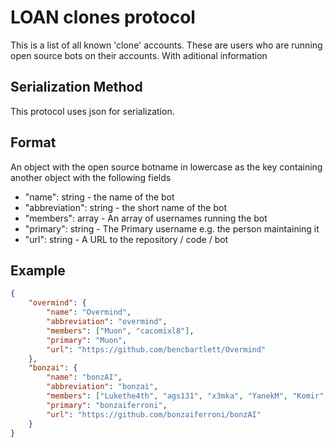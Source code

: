 # LOAN clones protocol

This is a list of all known 'clone' accounts. These are users who are running open source bots on their accounts. With aditional information

## Serialization Method

This protocol uses json for serialization.

## Format

An object with the open source botname in lowercase as the key containing another object with the following fields
* "name": string - the name of the bot
* "abbreviation": string - the short name of the bot
* "members": array<string> - An array of usernames running the bot
* "primary": string - The Primary username e.g. the person maintaining it
* "url": string - A URL to the repository / code / bot


## Example
```json
{
	"overmind": {
		"name": "Overmind",
		"abbreviation": "overmind",
		"members": ["Muon", "cacomixl8"],
		"primary": "Muon",
		"url": "https://github.com/bencbartlett/Overmind"
	},
	"bonzai": {
		"name": "bonzAI",
		"abbreviation": "bonzai",
		"members": ["Lukethe4th", "ags131", "x3mka", "YanekM", "Komir", "taiga"],
		"primary": "bonzaiferroni",
		"url": "https://github.com/bonzaiferroni/bonzAI"
	}
}
```
